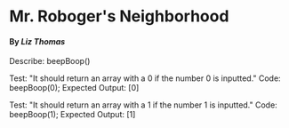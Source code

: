 # Mr. Roboger's Neighborhood

#### By _Liz Thomas_


Describe: beepBoop()

Test: "It should return an array with a 0 if the number 0 is inputted."
Code: 
beepBoop(0);
Expected Output: [0]

Test: "It should return an array with a 1 if the number 1 is inputted."
Code:
beepBoop(1);
Expected Output: [1]